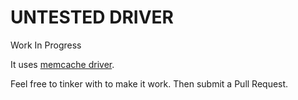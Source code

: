

# UNTESTED DRIVER

Work In Progress

It uses [memcache driver](https://godoc.org/github.com/bradfitz/gomemcache/memcache).

Feel free to tinker with to make it work. Then submit a Pull Request.